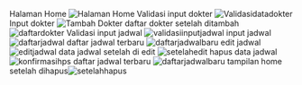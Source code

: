 Halaman Home ![Halaman Home ](https://github.com/user-attachments/assets/62f1605b-f347-4991-984f-72d3f8f9d1d9)
Validasi input dokter ![Validasidatadokter](https://github.com/user-attachments/assets/7de6479f-9311-4560-8ada-257fe8e31184)
Input dokter ![Tambah Dokter](https://github.com/user-attachments/assets/21a6f161-df9c-4b7c-96cb-059d4bcbf366)
daftar dokter setelah ditambah ![daftardokter](https://github.com/user-attachments/assets/96ffda3b-fb42-4678-9058-bbee59bdb151)
Validasi input jadwal ![validasiinputjadwal](https://github.com/user-attachments/assets/94c38a91-ced6-4b89-8acb-1e0f0c2b7bd5)
input jadwal ![daftarjadwal](https://github.com/user-attachments/assets/83779986-aed1-4c19-9064-220717c25152)
daftar jadwal terbaru ![daftarjadwalbaru](https://github.com/user-attachments/assets/c90fd6c0-522a-47e8-a148-968809deb0d2)
edit jadwal ![editjadwal](https://github.com/user-attachments/assets/c3346f83-5683-4ee5-9635-ce9735876438)
data jadwal setelah di edit ![setelahedit](https://github.com/user-attachments/assets/12f5427a-22bc-4b22-bf39-b1d4566c4a65)
hapus data jadwal ![konfirmasihps](https://github.com/user-attachments/assets/358091cc-7a26-48d2-9a1b-6b2f26e6a90e)
daftar jadwal terbaru ![daftarjadwalbaru](https://github.com/user-attachments/assets/4dcfc02a-9ac1-44a4-8e2d-d2731d3ca5a6)
tampilan home setelah dihapus![setelahhapus](https://github.com/user-attachments/assets/94e263c9-e762-466b-ae27-c51b8887f500)
